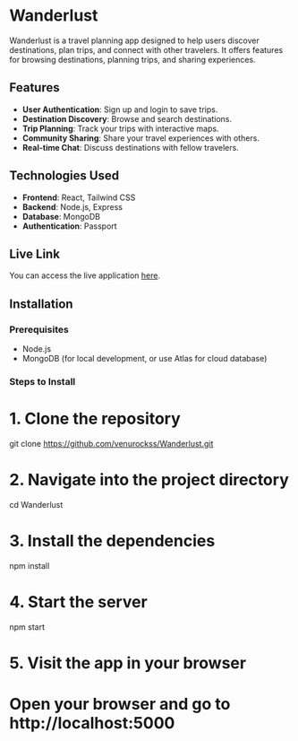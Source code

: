 # Wanderlust

Wanderlust is a travel planning app designed to help users discover destinations, plan trips, and connect with other travelers. It offers features for browsing destinations, planning trips, and sharing experiences.

## Features
- **User Authentication**: Sign up and login to save trips.
- **Destination Discovery**: Browse and search destinations.
- **Trip Planning**: Track your trips with interactive maps.
- **Community Sharing**: Share your travel experiences with others.
- **Real-time Chat**: Discuss destinations with fellow travelers.

## Technologies Used
- **Frontend**: React, Tailwind CSS
- **Backend**: Node.js, Express
- **Database**: MongoDB
- **Authentication**:  Passport

## Live Link
You can access the live application [here](https://wanderlust-1-udoa.onrender.com).

## Installation

### Prerequisites
- Node.js
- MongoDB (for local development, or use Atlas for cloud database)

### Steps to Install

# 1. Clone the repository
git clone https://github.com/venurockss/Wanderlust.git

# 2. Navigate into the project directory
cd Wanderlust

# 3. Install the dependencies
npm install

# 4. Start the server
npm start

# 5. Visit the app in your browser
# Open your browser and go to http://localhost:5000

